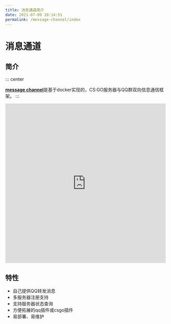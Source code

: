 ```yaml
---
title: 消息通道简介
date: 2021-07-09 10:14:51
permalink: /message-channel/index
---
```

# 消息通道

## 简介

::: center
<br/>

[**message channel**](https://github.com/hx-w/message-channel)是基于docker实现的，CS:GO服务器与QQ群双向信息通信框架。
:::

<iframe src="https://www.processon.com/view/link/612a3645e0b34d3550f1163a" width="100%" height="500" frameborder="0" scrolling="No" leftmargin="0" topmargin="0"></iframe>

## 特性

* 自己提供QQ转发消息
* 多服务器注册支持
* 支持服务器状态查询
* 方便拓展的qq插件或csgo插件
* 易部署、易维护